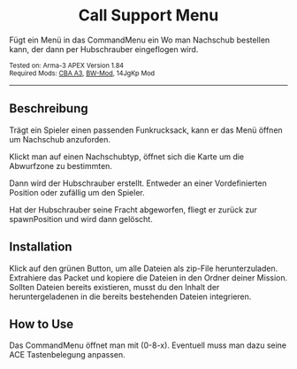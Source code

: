 <h1 align="center">
  Call Support Menu
</h1>
Fügt ein Menü in das CommandMenu ein Wo man Nachschub bestellen kann, der dann per Hubschrauber eingeflogen wird. 
<p> <sub>
    Tested on: Arma-3 APEX Version 1.84<br/>
    Required Mods: <a href="https://github.com/CBATeam/CBA_A3/releases">CBA A3</a>, <a href="http:/bwmod.de/">BW-Mod</a>, 14JgKp Mod<br/>
</p>
<hr>

## Beschreibung
Trägt ein Spieler einen passenden Funkrucksack, kann er das Menü öffnen um Nachschub anzuforden.

Klickt man auf einen Nachschubtyp, öffnet sich die Karte um die Abwurfzone zu bestimmten.

Dann wird der Hubschrauber erstellt. Entweder an einer Vordefinierten Position oder zufällig um den Spieler.

Hat der Hubschrauber seine Fracht abgeworfen, fliegt er zurück zur spawnPosition und wird dann gelöscht.

## Installation
Klick auf den grünen Button, um alle Dateien als zip-File herunterzuladen.
Extrahiere das Packet und kopiere die Dateien in den Ordner deiner Mission.
Sollten Dateien bereits existieren, musst du den Inhalt der heruntergeladenen in die bereits bestehenden Dateien integrieren.

## How to Use
Das CommandMenu öffnet man mit (0-8-x). Eventuell muss man dazu seine ACE Tastenbelegung anpassen.


 
